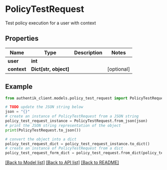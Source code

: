 # PolicyTestRequest

Test policy execution for a user with context

## Properties

Name | Type | Description | Notes
------------ | ------------- | ------------- | -------------
**user** | **int** |  | 
**context** | **Dict[str, object]** |  | [optional] 

## Example

```python
from authentik_client.models.policy_test_request import PolicyTestRequest

# TODO update the JSON string below
json = "{}"
# create an instance of PolicyTestRequest from a JSON string
policy_test_request_instance = PolicyTestRequest.from_json(json)
# print the JSON string representation of the object
print(PolicyTestRequest.to_json())

# convert the object into a dict
policy_test_request_dict = policy_test_request_instance.to_dict()
# create an instance of PolicyTestRequest from a dict
policy_test_request_form_dict = policy_test_request.from_dict(policy_test_request_dict)
```
[[Back to Model list]](../README.md#documentation-for-models) [[Back to API list]](../README.md#documentation-for-api-endpoints) [[Back to README]](../README.md)



